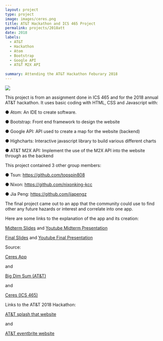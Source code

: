```yaml
---
layout: project
type: project
image: images/ceres.png
title: AT&T Hackathon and ICS 465 Project
permalink: projects/2018att
date: 2018
labels:
  - AT&T
  - Hackathon
  - Atom
  - Bootstrap
  - Google API
  - AT&T M2X API
  
summary: Attending the AT&T Hackathon Feburary 2018
---
```


<img class="ui image" src="{{ site.baseurl }}/images/CeresHome.JPG">

This project is from an assignment done in ICS 465 and for the 2018 annual AT&T hackathon. It uses basic coding with HTML, CSS and Javascript with:

●	Atom: An IDE to create software. 

●	Bootstrap: Front end framework to design the website

●	Google API: API used to create a map for the website (backend)

●	Highcharts: Interactive javascript library to build various different charts

●	AT&T M2X API: Implement the use of the M2X API into the website through as the backend

This project contained 3 other group members:

●	Tsun: https://github.com/topspin808

●	Nixon: https://github.com/nixonking-kcc

● Jia Peng: https://github.com/jiapengz

The final project came out to an app that the community could use to find other any future hazards or interest and correlate into one app. 

Here are some links to the explanation of the app and its creation:

<a href="https://docs.google.com/presentation/d/1cLOt4ml5RE8aEM-d7yXGomWTCkqIfkYh8yjnhsCiPZY/edit?usp=sharing"><i class="large google icon "></i>Midterm Slides</a>
and
<a href="https://www.youtube.com/watch?v=VDvaLR9ylXI&feature=youtu.be"><i class="large youtube icon "></i>Youtube Midterm Presentation</a>

<a href="https://docs.google.com/presentation/d/1FwcXvwNlsVe5ylOs4jqtdvH8CIM47wu8LM0Ki-d4T-8/edit?usp=sharing"><i class="large google icon "></i>Final Slides</a>
and
<a href="https://www.youtube.com/watch?v=rDR5Hfd5eEo&feature=youtu.be"><i class="large youtube icon "></i>Youtube Final Presentation</a>

Source: 

<a href="https://ics465.github.io/src/template/">Ceres App</a>

and

<a href="https://github.com/bigdimsum"><i class="large github icon "></i>Big Dim Sum (AT&T)</a>

and

<a href="https://github.com/ICS465/Ceres"><i class="large github icon "></i>Ceres (ICS 465)</a>

Links to the AT&T 2018 Hackathon:

<a href="https://attmobileapphackathon-hawaii.splashthat.com/">AT&T splash that website</a>

and

<a href="https://www.eventbrite.com/e/att-hackathon-hawaii-tickets-42514992487#">AT&T eventbrite website</a>

